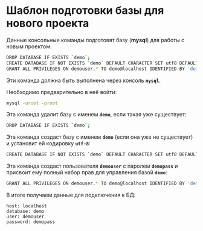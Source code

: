 # Шаблон подготовки базы для нового проекта

Данные консольные команды подготовят базу (**mysql**) для работы с новым проектом:

```bash
DROP DATABASE IF EXISTS `demo`;
CREATE DATABASE IF NOT EXISTS `demo` DEFAULT CHARACTER SET utf8 DEFAULT COLLATE utf8_general_ci;
GRANT ALL PRIVILEGES ON demouser.* TO demo@localhost IDENTIFIED BY 'demopass';
```

Эти команда должна быть выполнена через консоль **```mysql```**. 

Необходимо предварительно в неё войти:

```bash
mysql -uroot -proot
```

Эта команда удалит базу с именем **```demo```**, если такая уже существует:

```bash
DROP DATABASE IF EXISTS `demo`;
```

Эта команда создаст базу с именем **```demo```** (если она уже не существует) и установит ей кодировку **```utf-8```**:
```bash
CREATE DATABASE IF NOT EXISTS `demo` DEFAULT CHARACTER SET utf8 DEFAULT COLLATE utf8_general_ci;
```

Эта команда создаст пользователя **```demouser```** с паролем **```demopass```** и присвоит ему полный набор прав для управления базой **```demo```**:
```bash
GRANT ALL PRIVILEGES ON demouser.* TO demo@localhost IDENTIFIED BY 'demopass';
```

В итоге получаем данные для подключения к БД:
```
host: localhost
database: demo
user: demouser
password: demopass
```
